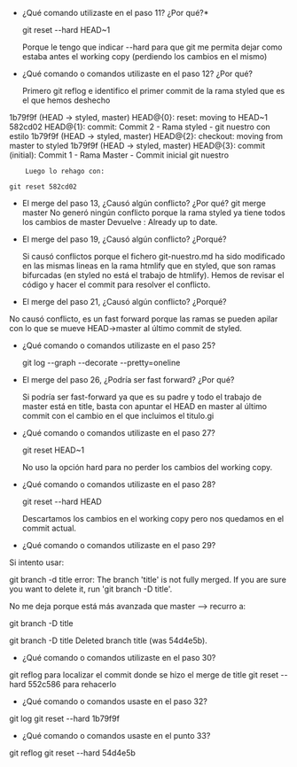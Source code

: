 - ¿Qué comando utilizaste en el paso 11? ¿Por qué?*

	git reset --hard HEAD~1

	Porque le tengo que indicar --hard para que git me permita dejar como estaba antes el working copy (perdiendo los cambios en el mismo)

- ¿Qué comando o comandos utilizaste en el paso 12? ¿Por qué?

  	Primero git reflog e identifico el primer commit de la rama styled que es el que hemos deshecho

1b79f9f (HEAD -> styled, master) HEAD@{0}: reset: moving to HEAD~1
582cd02 HEAD@{1}: commit: Commit 2 - Rama styled - git nuestro con estilo
1b79f9f (HEAD -> styled, master) HEAD@{2}: checkout: moving from master to styled
1b79f9f (HEAD -> styled, master) HEAD@{3}: commit (initial): Commit 1 - Rama Master - Commit inicial git nuestro

        Luego lo rehago con:

	git reset 582cd02

- El merge del paso 13, ¿Causó algún conflicto? ¿Por qué?
  git merge master
	No generó ningún conflicto porque la rama styled ya tiene todos los cambios de master
	Devuelve :
	Already up to date.

- El merge del paso 19, ¿Causó algún conflicto? ¿Porqué?

	Si causó conflictos porque el fichero git-nuestro.md ha sido
  modificado en las mismas lineas en la rama htmlify que en styled, que son ramas bifurcadas (en styled no está el trabajo de htmlify).
  Hemos de revisar el código y hacer el commit para resolver el conflicto.

- El merge del paso 21, ¿Causó algún conflicto? ¿Porqué?

No causó conflicto, es un fast forward porque las ramas se pueden apilar con lo que se mueve HEAD->master al último commit de styled.

- ¿Qué comando o comandos utilizaste en el paso 25?

   git log --graph --decorate --pretty=oneline

- El merge del paso 26, ¿Podría ser fast forward? ¿Por qué?

  Si podría ser fast-forward ya que es su padre y todo el trabajo de master está en title, basta con apuntar el HEAD en master al último commit con el cambio en el que incluimos el titulo.gi

- ¿Qué comando o comandos utilizaste en el paso 27?

  git reset HEAD~1

  No uso la opción hard para no perder los cambios del working copy.

- ¿Qué comando o comandos utilizaste en el paso 28?

  git reset --hard HEAD

  Descartamos los cambios en el working copy pero nos quedamos en el commit actual.

- ¿Qué comando o comandos utilizaste en el paso 29?

Si intento usar:

git branch -d title
error: The branch 'title' is not fully merged.
If you are sure you want to delete it, run 'git branch -D title'.

No me deja porque está más avanzada que master --> recurro a:

git branch -D title

git branch -D title
Deleted branch title (was 54d4e5b).

- ¿Qué comando o comandos utilizaste en el paso 30?

git reflog para localizar el commit donde se hizo el merge de title
git reset --hard 552c586 para rehacerlo

- ¿Qué comando o comandos usaste en el paso 32?

git log
git reset --hard 1b79f9f

- ¿Qué comando o comandos usaste en el punto 33?

git reflog
git reset --hard 54d4e5b

